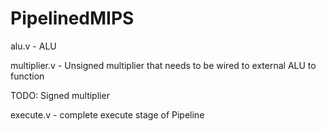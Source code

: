 # PipelinedMIPS

alu.v - ALU

multiplier.v - Unsigned multiplier that needs to be wired to external ALU to function

TODO: Signed multiplier

execute.v - complete execute stage of Pipeline
